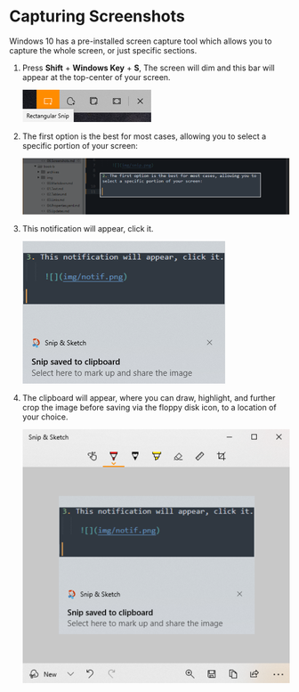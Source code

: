 # Capturing Screenshots

Windows 10 has a pre-installed screen capture tool which allows you to capture the whole screen, or just specific sections.

1. Press **Shift** + **Windows Key** + **S**, The screen will dim and this bar will appear at the top-center of your screen.

    ![Snipping Tool](img/snip.png)

2. The first option is the best for most cases, allowing you to select a specific portion of your screen:

    ![Specific Screen Location](img/specific.png)

3. This notification will appear, click it.

    ![Notification](img/notif.png)

4. The clipboard will appear, where you can draw, highlight, and further crop the image before saving via the floppy disk icon, to a location of your choice.

    ![Clipboard](img/clipboard.png)